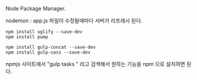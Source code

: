Node Package Manager.

nodemon : app.js 파일이 수정될때마다 서버가 리프레시 된다.
```
npm install uglify --save-dev
npm install pump

npm install gulp-concat --save-dev
npm install gulp-sass --save-dev
```


npmjs 사이트에서 "gulp tasks " 라고 검색해서  원하는 기능을 npm 으로 설치하면 된다.


